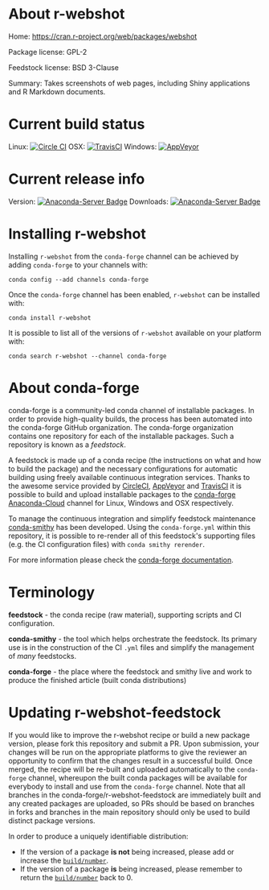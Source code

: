 About r-webshot
===============

Home: https://cran.r-project.org/web/packages/webshot

Package license: GPL-2

Feedstock license: BSD 3-Clause

Summary: Takes screenshots of web pages, including Shiny applications and R Markdown documents.



Current build status
====================

Linux: [![Circle CI](https://circleci.com/gh/conda-forge/r-webshot-feedstock.svg?style=shield)](https://circleci.com/gh/conda-forge/r-webshot-feedstock)
OSX: [![TravisCI](https://travis-ci.org/conda-forge/r-webshot-feedstock.svg?branch=master)](https://travis-ci.org/conda-forge/r-webshot-feedstock)
Windows: [![AppVeyor](https://ci.appveyor.com/api/projects/status/github/conda-forge/r-webshot-feedstock?svg=True)](https://ci.appveyor.com/project/conda-forge/r-webshot-feedstock/branch/master)

Current release info
====================
Version: [![Anaconda-Server Badge](https://anaconda.org/conda-forge/r-webshot/badges/version.svg)](https://anaconda.org/conda-forge/r-webshot)
Downloads: [![Anaconda-Server Badge](https://anaconda.org/conda-forge/r-webshot/badges/downloads.svg)](https://anaconda.org/conda-forge/r-webshot)

Installing r-webshot
====================

Installing `r-webshot` from the `conda-forge` channel can be achieved by adding `conda-forge` to your channels with:

```
conda config --add channels conda-forge
```

Once the `conda-forge` channel has been enabled, `r-webshot` can be installed with:

```
conda install r-webshot
```

It is possible to list all of the versions of `r-webshot` available on your platform with:

```
conda search r-webshot --channel conda-forge
```


About conda-forge
=================

conda-forge is a community-led conda channel of installable packages.
In order to provide high-quality builds, the process has been automated into the
conda-forge GitHub organization. The conda-forge organization contains one repository
for each of the installable packages. Such a repository is known as a *feedstock*.

A feedstock is made up of a conda recipe (the instructions on what and how to build
the package) and the necessary configurations for automatic building using freely
available continuous integration services. Thanks to the awesome service provided by
[CircleCI](https://circleci.com/), [AppVeyor](http://www.appveyor.com/)
and [TravisCI](https://travis-ci.org/) it is possible to build and upload installable
packages to the [conda-forge](https://anaconda.org/conda-forge)
[Anaconda-Cloud](http://docs.anaconda.org/) channel for Linux, Windows and OSX respectively.

To manage the continuous integration and simplify feedstock maintenance
[conda-smithy](http://github.com/conda-forge/conda-smithy) has been developed.
Using the ``conda-forge.yml`` within this repository, it is possible to re-render all of
this feedstock's supporting files (e.g. the CI configuration files) with ``conda smithy rerender``.

For more information please check the [conda-forge documentation](https://conda-forge.org/docs/).

Terminology
===========

**feedstock** - the conda recipe (raw material), supporting scripts and CI configuration.

**conda-smithy** - the tool which helps orchestrate the feedstock.
                   Its primary use is in the construction of the CI ``.yml`` files
                   and simplify the management of *many* feedstocks.

**conda-forge** - the place where the feedstock and smithy live and work to
                  produce the finished article (built conda distributions)


Updating r-webshot-feedstock
============================

If you would like to improve the r-webshot recipe or build a new
package version, please fork this repository and submit a PR. Upon submission,
your changes will be run on the appropriate platforms to give the reviewer an
opportunity to confirm that the changes result in a successful build. Once
merged, the recipe will be re-built and uploaded automatically to the
`conda-forge` channel, whereupon the built conda packages will be available for
everybody to install and use from the `conda-forge` channel.
Note that all branches in the conda-forge/r-webshot-feedstock are
immediately built and any created packages are uploaded, so PRs should be based
on branches in forks and branches in the main repository should only be used to
build distinct package versions.

In order to produce a uniquely identifiable distribution:
 * If the version of a package **is not** being increased, please add or increase
   the [``build/number``](http://conda.pydata.org/docs/building/meta-yaml.html#build-number-and-string).
 * If the version of a package **is** being increased, please remember to return
   the [``build/number``](http://conda.pydata.org/docs/building/meta-yaml.html#build-number-and-string)
   back to 0.